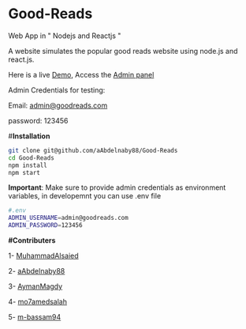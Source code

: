 
# Good-Reads
Web App in " Nodejs and Reactjs "

A website simulates the popular good reads website using node.js and react.js.

Here is a live [Demo](good-reads-chatty-okapi-jx.eu-gb.mybluemix.net), Access the [Admin panel](http://good-reads-cheerful-camel-sl.eu-gb.mybluemix.net/admin)


Admin Credentials for testing:

Email: admin@goodreads.com

password: 123456

#**Installation**
```sh
git clone git@github.com/aAbdelnaby88/Good-Reads
cd Good-Reads
npm install
npm start
```

**Important**: Make sure to provide admin credentials as environment variables, in developemnt you can use .env file
```sh
#.env
ADMIN_USERNAME=admin@goodreads.com
ADMIN_PASSWORD=123456
```

**#Contributers**

1- [MuhammadAlsaied](https://github.com/MuhammadAlsaied)

2- [aAbdelnaby88](https://github.com/aAbdelnaby88)

3- [AymanMagdy](https://github.com/AymanMagdy)

4- [mo7amedsalah](https://github.com/mo7amedsalah)

5- [m-bassam94](https://github.com/m-bassam94)

